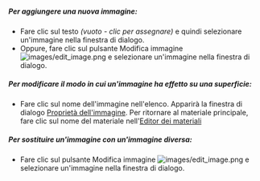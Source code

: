 ##### Per aggiungere una nuova immagine:
 * Fare clic sul testo *(vuoto - clic per assegnare)* e quindi selezionare un'immagine nella finestra di dialogo.
 * Oppure, fare clic sul pulsante Modifica immagine ![images/edit_image.png](images/edit_image.png) e selezionare un'immagine nella finestra di dialogo.

##### Per modificare il modo in cui un'immagine ha effetto su una superficie:
 * Fare clic sul nome dell'immagine nell'elenco. Apparirà la finestra di dialogo [Proprietà dell'immagine](material-image-properties.html).  Per ritornare al materiale principale, fare clic sul nome del materiale nell'[Editor dei materiali](material-editor.html#settings)

##### Per sostituire un'immagine con un'immagine diversa:
  * Fare clic sul pulsante Modifica immagine ![images/edit_image.png](images/edit_image.png) e selezionare un'immagine nella finestra di dialogo.